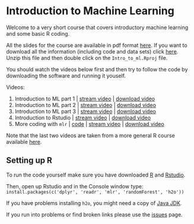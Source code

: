 # Introduction to Machine Learning

Welcome to a very short course that covers introductory machine learning and some basic R coding. 

All the slides for the course are available in pdf format [here](https://github.com/andrewcparnell/intro_to_ml/raw/master/intro_slides.pdf). If you want to download all the information (including code and data sets) click [here](https://github.com/andrewcparnell/intro_to_ml/archive/master.zip). Unzip this file and then double click on the `Intro_to_ml.Rproj` file. 

You should watch the videos below first and then try to follow the code by downloading the software and running it youself. 

Videos:

 1. Introduction to ML part 1 | [stream video](https://media.heanet.ie/page/6899f37158664d1c85063a461047550e) | [download video](https://media.heanet.ie/download/6899f37158664d1c85063a461047550e) 
 2. Introduction to ML part 2 | [stream video](https://media.heanet.ie/page/a35c99d8648a434f9a4f47d0c909269e) | [download video](https://media.heanet.ie/download/a35c99d8648a434f9a4f47d0c909269e) 
 3. Introduction to ML part 3 | [stream video](https://media.heanet.ie/page/85928ddfbab942278c380dfaa474712f) | [download video](https://media.heanet.ie/download/85928ddfbab942278c380dfaa474712f) 
 4. Introduction to Rstudio | [stream video](https://media.heanet.ie/page/176fc0453b0542b386110c2bceee0e3b) | [download video](https://media.heanet.ie/download/176fc0453b0542b386110c2bceee0e3b) 
 5. More coding with `mlr` | [code](https://andrewcparnell.github.io/Rfternoon/2_learn_mlr.R) | [stream video](https://media.heanet.ie/page/54f0439f6e7644bd99c1c4ac82cee758) | [download video](https://media.heanet.ie/download/54f0439f6e7644bd99c1c4ac82cee758) 

Note that the last two videos are taken from a more general R course available [here](https://andrewcparnell.github.io/Rfternoon). 

## Setting up R

To run the code yourself make sure you have downloaded [R](https://www.r-project.org) and [Rstudio](https://rstudio.com/products/rstudio/download/).

Then, open up Rstudio and in the Console window type:
`install.packages(c('dplyr', 'readr', 'mlr', 'randomForest', 'h2o'))`

If you have problems installing `h2o`, you might need a copy of [Java  JDK](https://www.oracle.com/ie/java/technologies/javase-downloads.html).

If you run into problems or find broken links please use the [issues](https://github.com/andrewcparnell/intro_to_ml/issues) page. 